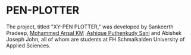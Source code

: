 # PEN-PLOTTER
The project, titled "XY-PEN PLOTTER," was developed by Sankeerth Pradeep, [Mohammed Ansal KM](https://github.com/MohammedAnsalKM )
,[Ashique Puthenkudy Sani](https://github.com/spiritwalkerr) and Abishek Joseph John, all of whom are students at FH Schmalkalden University of Applied Sciences.
